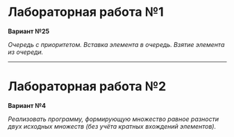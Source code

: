 # Лабораторная работа №1
**Вариант №25**

*Очередь с приоритетом. Вставка элемента в очередь. Взятие элемента из очереди.*

---

# Лабораторная работа №2
**Вариант №4**

*Реализовать программу, формирующую множество равное разности двух исходных множеств (без учёта кратных вхождений элементов).*
